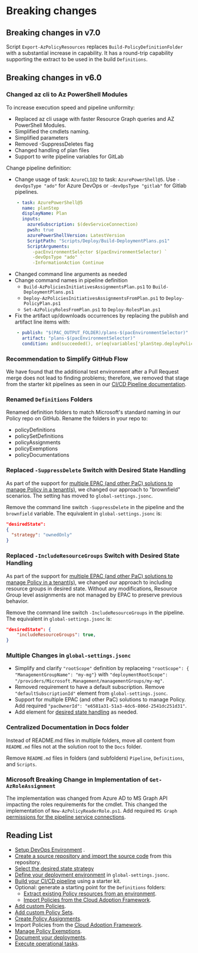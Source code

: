 # Breaking changes

## Breaking changes in v7.0

Script `Export-AzPolicyResources` replaces `Build-PolicyDefinitionFolder` with a substantial increase in capability. It has a round-trip capability supporting the extract to be used in the build `Definitions`.

## Breaking changes in v6.0

### Changed az cli to Az PowerShell Modules

To increase execution speed and pipeline uniformity:

* Replaced az cli usage with faster Resource Graph queries and AZ PowerShell Modules.
* Simplified the cmdlets naming.
* Simplified parameters
* Removed -SuppressDeletes flag
* Changed handling of plan files
* Support to write pipeline variables for GitLab

Change pipeline definition:

* Change usage of task: `AzureCLI@2` to task: `AzurePowerShell@5`. Use `-devOpsType "ado"` for Azure DevOps or `-devOpsType "gitlab"` for Gitlab pipelines.

```yaml
    - task: AzurePowerShell@5
      name: planStep
      displayName: Plan
      inputs:
        azureSubscription: $(devServiceConnection)
        pwsh: true
        azurePowerShellVersion: LatestVersion
        ScriptPath: "Scripts/Deploy/Build-DeploymentPlans.ps1"
        ScriptArguments:
          -pacEnvironmentSelector $(pacEnvironmentSelector) `
          -devOpsType "ado" `
          -InformationAction Continue
```

* Changed command line arguments as needed
* Change command names in pipeline definition
  * `Build-AzPoliciesInitiativesAssignmentsPlan.ps1` to `Build-DeploymentPlans.ps1`
  * `Deploy-AzPoliciesInitiativesAssignmentsFromPlan.ps1` to `Deploy-PolicyPlan.ps1`
  * `Set-AzPolicyRolesFromPlan.ps1` to `Deploy-RolesPlan.ps1`
* Fix the artifact up/downloads occurrences by replacing the publish and artifact line items with:

```yaml
    - publish: "$(PAC_OUTPUT_FOLDER)/plans-$(pacEnvironmentSelector)"
      artifact: "plans-$(pacEnvironmentSelector)"
      condition: and(succeeded(), or(eq(variables['planStep.deployPolicyChanges'], 'yes'), eq(variables['planStep.deployRoleChanges'], 'yes')))
```

### Recommendation to Simplify GitHub Flow

We have found that the additional test environment after a Pull Request merge does not lead to finding problems; therefore, we removed that stage from the starter kit pipelines as seen in our [CI/CD Pipeline documentation](ci-cd-pipeline.md#simplified-github-flow-for-policy-as-code).

### Renamed `Definitions` Folders

Renamed definition folders to match Microsoft's standard naming in our Policy repo on GitHub. Rename the folders in your repo to:

* policyDefinitions
* policySetDefinitions
* policyAssignments
* policyExemptions
* policyDocumentations

### Replaced `-SuppressDelete` Switch with Desired State Handling

As part of the support for [multiple EPAC (and other PaC) solutions to manage Policy in a tenant(s)](desired-state-strategy.md), we changed our approach to "brownfield" scenarios. The setting has moved to `global-settings.jsonc`.

Remove the command line switch `-SuppressDelete` in the pipeline and the `brownfield` variable. The equivalent in `global-settings.jsonc` is:

```json
"desiredState":
{
  "strategy": "ownedOnly"
}
```

### Replaced `-IncludeResourceGroups` Switch with Desired State Handling

As part of the support for [multiple EPAC (and other PaC) solutions to manage Policy in a tenant(s)](desired-state-strategy.md), we changed our approach to including resource groups in desired state. Without any modifications, Resource Group level assignments are not managed by EPAC to preserve previous behavior.

Remove the command line switch `-IncludeResourceGroups` in the pipeline. The equivalent in `global-settings.jsonc` is:

```json
"desiredState": {
    "includeResourceGroups": true,
}
```

### Multiple Changes in `global-settings.jsonc`

* Simplify and clarify `"rootScope"` definition by replaceing `"rootScope": { "ManagementGroupName": "my-mg"}` with `"deploymentRootScope": "/providers/Microsoft.Management/managementGroups/my-mg"`.
* Removed requirement to have a default subscription. Remove `"defaultSubscriptionId"` element from `global-settings.jsonc`.
* Support for multiple EPAC (and other PaC) solutions to manage Policy. Add required `"pacOwnerId": "e6581a31-51a3-4dc6-806d-2541dc251d31"`.
* Add element for [desired state handling](desired-state-strategy.md) as needed.

### Centralized Documentation in Docs folder

Instead of README.md files in multiple folders, move all content from `README.md` files not at the solution root to the `Docs` folder.

Remove `README.md` files in folders (and subfolders) `Pipeline`, `Definitions`, and `Scripts`.

### Microsoft Breaking Change in Implementation of  `Get-AzRoleAssignment`

The implementation was changed from Azure AD to MS Graph API impacting the roles requirements for the cmdlet. This changed the implementation of `New-AzPolicyReaderRole.ps1`. Add required `MS Graph` [permissions for the pipeline service connections](ci-cd-pipeline.md#ms-graph-permissions).

## Reading List

* [Setup DevOps Environment](operating-environment.md) .
* [Create a source repository and import the source code](clone-github.md) from this repository.
* [Select the desired state strategy](desired-state-strategy.md)
* [Define your deployment environment](definitions-and-global-settings.md) in `global-settings.jsonc`.
* [Build your CI/CD pipeline](ci-cd-pipeline.md) using a starter kit.
* Optional: generate a starting point for the `Definitions` folders:
  * [Extract existing Policy resources from an environment](extract-existing-policy-resources.md).
  * [Import Policies from the Cloud Adoption Framework](cloud-adoption-framework.md).
* [Add custom Policies](policy-definitions.md).
* [Add custom Policy Sets](policy-set-definitions.md).
* [Create Policy Assignments](policy-assignments.md).
* Import Policies from the [Cloud Adoption Framework](cloud-adoption-framework.md).
* [Manage Policy Exemptions](policy-exemptions.md).
* [Document your deployments](documenting-assignments-and-policy-sets.md).
* [Execute operational tasks](operational-scripts.md).